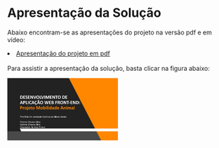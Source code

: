 # Apresentação da Solução
Abaixo encontram-se as apresentações do projeto na versão pdf e em vídeo:

<li><a href="Apresentação Mobilidade Animal.pdf">Apresentação do projeto em pdf</a></li>
<br>
Para assistir a apresentação da solução, basta clicar na figura abaixo:

[<img src="img/capavideo.jpg" width="50%">](https://youtu.be/LbE9L_fq19E)